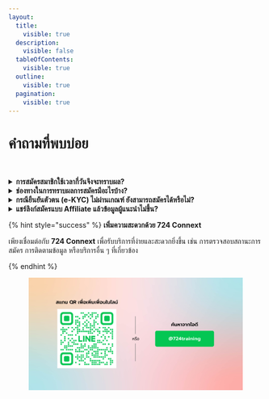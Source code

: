 ```yaml
---
layout:
  title:
    visible: true
  description:
    visible: false
  tableOfContents:
    visible: true
  outline:
    visible: true
  pagination:
    visible: true
---
```


# คำถามที่พบบ่อย

<figure><img src="https://gitbookio.github.io/onboarding-template-images/quickstart-hero.png" alt=""><figcaption></figcaption></figure>

<details>

<summary><strong>การสมัครสมาชิกใช้เวลากี่วันจึงจะทราบผล?</strong></summary>

* หากสมัคร **ก่อน 16:00 น.** จะทราบผลการสมัครภายในวันเดียวกัน
* หากสมัคร **หลัง 16:00 น.** จะทราบผลการสมัครในวันถัดไป

</details>

<details>

<summary><strong>ช่องทางในการทราบผลการสมัครมีอะไรบ้าง?</strong></summary>

คุณจะได้รับผลการสมัครผ่าน **SMS** ที่ส่งไปยังหมายเลขโทรศัพท์ที่ใช้ลงทะเบียนไว้

</details>

<details>

<summary><strong>กรณียืนยันตัวตน (e-KYC) ไม่ผ่านเกณฑ์ ยังสามารถสมัครได้หรือไม่?</strong></summary>

ได้ แม้ผลการยืนยันตัวตน (e-KYC) จะไม่ผ่านเกณฑ์ ระบบจะส่งข้อมูลของคุณไปยังเจ้าหน้าที่เพื่อทำการตรวจสอบและพิจารณาอนุมัติอีกครั้ง

</details>

<details>

<summary><strong>แชร์ลิงก์สมัครแบบ Affiliate แล้วข้อมูลผู้แนะนำไม่ขึ้น?</strong></summary>

สาเหตุอาจเกิดจาก **สถานะ Affiliate ของผู้แนะนำหมดอายุ** กรุณาต่ออายุสมาชิกก่อนเพื่อให้ข้อมูลผู้แนะนำแสดงผลตามปกติ ระบบจะอัปเดตและสามารถใช้งานได้ในวันถัดไป

</details>

{% hint style="success" %}
**เพิ่มความสะดวกด้วย 724 Connext**

เพียงเชื่อมต่อกับ **724 Connext** เพื่อรับบริการที่ง่ายและสะดวกยิ่งขึ้น เช่น การตรวจสอบสถานะการสมัคร การติดตามข้อมูล หรือบริการอื่น ๆ ที่เกี่ยวข้อง


{% endhint %}

<figure><img src="../.gitbook/assets/add-line-724training.png" alt=""><figcaption></figcaption></figure>
